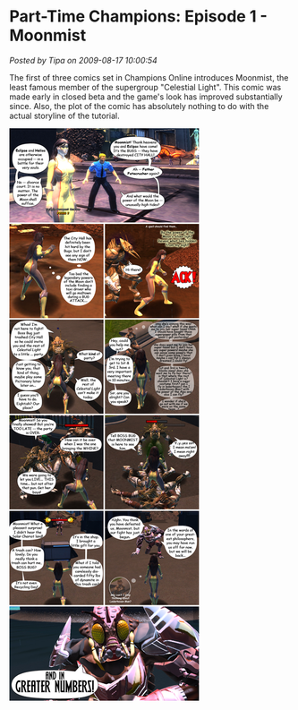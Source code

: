 # Part-Time Champions: Episode 1 - Moonmist

*Posted by Tipa on 2009-08-17 10:00:54*

The first of three comics set in Champions Online introduces Moonmist, the least famous member of the supergroup "Celestial Light". This comic was made early in closed beta and the game's look has improved substantially since. Also, the plot of the comic has absolutely nothing to do with the actual storyline of the tutorial.

![Champions episode 1: Moonmist](../../../uploads/2009/08/championscomic.jpg "Champions episode 1: Moonmist")
